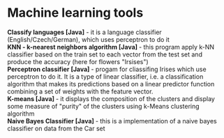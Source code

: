 # Machine learning tools

<b>Classify languages [Java]</b> - it is a language classifier (English/Czech/German), which uses perceptron to do it
<br>
<b>KNN - k-nearest neighbors algorithm [Java] </b> - this program apply k-NN classifier based on the train set to each vector from the test set and produce the accuracy (here for flowers "Irsises")
<br>
<b>Perceptron classifier [Java] </b> - progam for cliassifing Irises which use perceptron to do it. It is a type of linear classifier, i.e. a classification algorithm that makes its predictions based on a linear predictor function combining a set of weights with the feature vector.
<br>
<b>K-means [Java] </b> - it displays the composition of the clusters and display some measure of "purity" of the clusters using k-Means clustering algorithm
<br>
<b>Naive Bayes Classifier [Java] </b> - this is a implementation of a naive bayes classifier on data from the Car set
<br>
